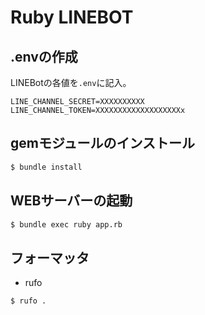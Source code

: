 # Ruby LINEBOT

## .envの作成
LINEBotの各値を`.env`に記入。
```
LINE_CHANNEL_SECRET=XXXXXXXXXX
LINE_CHANNEL_TOKEN=XXXXXXXXXXXXXXXXXXXx
```

## gemモジュールのインストール
```sh
$ bundle install
```

## WEBサーバーの起動

```sh
$ bundle exec ruby app.rb
```

## フォーマッタ
- rufo

```sh
$ rufo .
```
